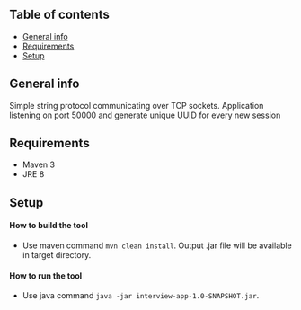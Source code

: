 ## Table of contents
* [General info](#general-info)
* [Requirements](#requirements)
* [Setup](#setup)

## General info
Simple string protocol communicating over TCP sockets.
Application listening on port 50000 and generate unique UUID for every new session

## Requirements
* Maven 3
* JRE 8
 
## Setup

#### How to build the tool
* Use maven command `mvn clean install`. Output .jar file will be available in target directory.
 
#### How to run the tool
* Use java command `java -jar interview-app-1.0-SNAPSHOT.jar`.